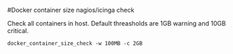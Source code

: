 #Docker container size nagios/icinga check

Check all containers in host.
Default threasholds are 1GB warning and 10GB critical.

`docker_container_size_check -w 100MB -c 2GB`
